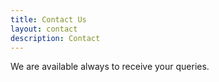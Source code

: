 ```yaml
---
title: Contact Us
layout: contact
description: Contact
---
```


We are available always to receive your queries.


